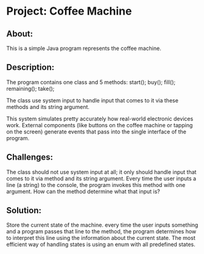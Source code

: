 # Project: Coffee Machine


## About:

This is a simple Java program represents the coffee machine.


## Description:

The program contains one class and 5 methods: start(); buy(); fill(); remaining(); take();

The class use system input to handle input that comes to it via these methods and its string argument.

This system simulates pretty accurately how real-world electronic devices work. External components (like buttons on the coffee machine or tapping on the screen) generate events that pass into the single interface of the program.


## Challenges:

The class should not use system input at all; it only should handle input that comes to it via method and its string argument.
Every time the user inputs a line (a string) to the console, the program invokes this method with one argument.
How can the method determine what that input is?

## Solution:

Store the current state of the machine. every time the user inputs something and a program passes that line to the method, the program determines how to interpret this line using the information about the current state.
The most efficient way of handling states is using an enum with all predefined states. 